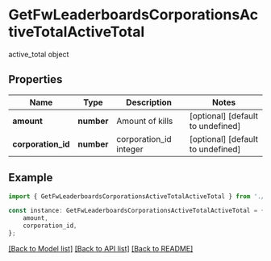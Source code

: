 # GetFwLeaderboardsCorporationsActiveTotalActiveTotal

active_total object

## Properties

Name | Type | Description | Notes
------------ | ------------- | ------------- | -------------
**amount** | **number** | Amount of kills | [optional] [default to undefined]
**corporation_id** | **number** | corporation_id integer | [optional] [default to undefined]

## Example

```typescript
import { GetFwLeaderboardsCorporationsActiveTotalActiveTotal } from './api';

const instance: GetFwLeaderboardsCorporationsActiveTotalActiveTotal = {
    amount,
    corporation_id,
};
```

[[Back to Model list]](../README.md#documentation-for-models) [[Back to API list]](../README.md#documentation-for-api-endpoints) [[Back to README]](../README.md)
